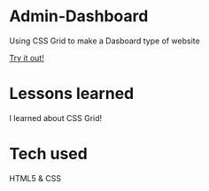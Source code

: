 # Admin-Dashboard
Using CSS Grid to make a Dasboard type of website

[Try it out!](https://kessius00.github.io/Admin-Dashboard/)

# Lessons learned
I learned about CSS Grid!

# Tech used
HTML5 & CSS
